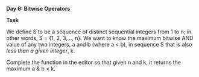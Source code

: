 **Day 6: Bitwise Operators** <br>

**Task**	<br>

We define S to be a sequence of distinct sequential integers from 1 to n; in other words, S = {1, 2, 3,..., n}. We want to know the maximum bitwise AND value of any two integers, a and b (where a < b), in sequence S that is also *less than a given integer*, k. 

Complete the function in the editor so that given n and k, it returns the maximum a & b < k.
